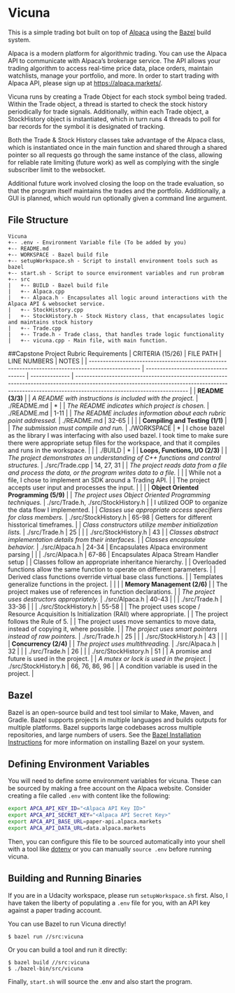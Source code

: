 # Vicuna

This is a simple trading bot built on top of [Alpaca](https://alpaca.markets) using the [Bazel](https://www.bazel.build/) build system.

Alpaca is a modern platform for algorithmic trading. You can use the Alpaca API to communicate with Alpaca’s brokerage service. The API allows your trading algorithm to access real-time price data, place orders, maintain watchlists, manage your portfolio, and more. In order to start trading with Alpaca API, please sign up at https://alpaca.markets/.

Vicuna runs by creating a Trade Object for each stock symbol being traded.  Within the Trade object, a thread is started to check the stock history periodically for trade signals.  Additionally, within each Trade object, a StockHistory object is instantiated, which in turn runs 4 threads to poll for bar records for the symbol it is designated of tracking.

Both the Trade & Stock History classes take advantage of the Alpaca class, which is instantiated once in the main function and shared through a shared pointer so all requests go through the same instance of the class, allowing for reliable rate limiting (future work) as well as complying with the single subscriber limit to the websocket.

Additional future work involved closing the loop on the trade evaluation, so that the program itself maintains the trades and the portfolio.  Additionally, a GUI is planned, which would run optionally given a command line argument.

## File Structure
```
Vicuna
+-- .env - Environment Variable file (To be added by you)
+-- README.md
+-- WORKSPACE - Bazel build file
+-- setupWorkspace.sh - Script to install environment tools such as bazel
+-- start.sh - Script to source environment variables and run probram
+-- src
|   +-- BUILD - Bazel build file
|   +-- Alpaca.cpp
|   +-- Alpaca.h - Encapsulates all logic around interactions with the Alpaca API & websocket service.
|   +-- StockHistory.cpp
|   +-- StockHistory.h - Stock History class, that encapsulates logic and maintains stock history
|   +-- Trade.cpp
|   +-- Trade.h - Trade class, that handles trade logic functionality
|   +-- vicuna.cpp - Main file, with main function.
```

##Capstone Project Rubric Requirements
| CRITERIA (15/26)                                                                                 | FILE PATH                           | LINE NUMBERS   | NOTES                                                                                                                                                                                                |
| ------------------------------------------------------------------------------------------------ | ----------------------------------- | -------------- | ---------------------------------------------------------------------------------------------------------------------------------------------------------------------------------------------------- |
| **README (3/3)**                                                                                 |
| *A README with instructions is included with the project.*                                       | ./README.md                         | *              |
| *The README indicates which project is chosen.*                                                  | ./README.md                         | 1-11           |
| *The README includes information about each rubric point addressed.*                             | ./README.md                         | 32-65          |
|                                                                                                  |
| **Compiling and Testing (1/1)**                                                                  |
| *The submission must compile and run.*                                                           | ./WORKSPACE                         | *              | I chose bazel as the library I was interfacing with also used bazel.  I took time to make sure there were appropriate setup files for the workspace, and that it compiles and runs in the workspace. |
|                                                                                                  | ./BUILD                             | *              |
| **Loops, Functions, I/O (2/3)**                                                                  |
| *The project demonstrates an understanding of C++ functions and control structures.*             | ./src/Trade.cpp                     | 14, 27, 31     |
| *The project reads data from a file and process the data, or the program writes data to a file.* |                                     |                | While not a file, I chose to implement an SDK around a Trading API.                                                                                                                                  |
| The project accepts user input and processes the input.                                          |
|                                                                                                  |
| **Object Oriented Programming (5/9)**                                                            |
| *The project uses Object Oriented Programming techniques.*                                       | ./src/Trade.h, ./src/StockHistory.h |                | I utilized OOP to organize the data flow I implemented.                                                                                                                                              |
| *Classes use appropriate access specifiers for class members.*                                   | ./src/StockHistory.h                | 65-98          | Getters for different hisstorical timeframes.                                                                                                                                                        |
| *Class constructors utilize member initialization lists.*                                        | ./src/Trade.h                       | 25             |
|                                                                                                  | ./src/StockHistory.h                | 43             |
| *Classes abstract implementation details from their interfaces.*                                 |
| *Classes encapsulate behavior.*                                                                  | ./src/Alpaca.h                      | 24-34          | Encapsulates Alpaca environment parsing                                                                                                                                                              |
|                                                                                                  | ./src/Alpaca.h                      | 67-86          | Encapsulates Alpaca Stream Handler setup                                                                                                                                                             |
| Classes follow an appropriate inheritance hierarchy.                                             |
| Overloaded functions allow the same function to operate on different parameters.                 |
| Derived class functions override virtual base class functions.                                   |
| Templates generalize functions in the project.                                                   |
|                                                                                                  |
| **Memory Management (2/6)**                                                                      |
| The project makes use of references in function declarations.                                    |
| *The project uses destructors appropriately.*                                                    | ./src/Alpaca.h                      | 40-43          |
|                                                                                                  | ./src/Trade.h                       | 33-36          |
|                                                                                                  | ./src/StockHistory.h                | 55-58          |
| The project uses scope / Resource Acquisition Is Initialization (RAII) where appropriate.        |
| The project follows the Rule of 5.                                                               |
| The project uses move semantics to move data, instead of copying it, where possible.             |
| *The project uses smart pointers instead of raw pointers.*                                       | ./src/Trade.h                       | 25             |
|                                                                                                  | ./src/StockHistory.h                | 43             |
|                                                                                                  |
| **Concurrency (2/4)**                                                                            |
| *The project uses multithreading.*                                                               | ./src/Alpaca.h                      | 32             |
|                                                                                                  | ./src/Trade.h                       | 26             |
|                                                                                                  | ./src/StockHistory.h                | 51             |
| A promise and future is used in the project.                                                     |
| *A mutex or lock is used in the project.*                                                        | ./src/StockHistory.h                | 66, 76, 86, 96 |
| A condition variable is used in the project.                                                     |

## Bazel
Bazel is an open-source build and test tool similar to Make, Maven, and Gradle. Bazel supports projects in multiple languages and builds outputs for multiple platforms. Bazel supports large codebases across multiple repositories, and large numbers of users. See the [Bazel Installation Instructions](https://docs.bazel.build/versions/master/install.html) for more information on installing Bazel on your system.

## Defining Environment Variables

You will need to define some environment variables for vicuna. These can be sourced by making a free account on the Alpaca website. Consider creating a file called `.env` with content like the following:

```bash
export APCA_API_KEY_ID="<Alpaca API Key ID>"
export APCA_API_SECRET_KEY="<Alpaca API Secret Key>"
export APCA_API_BASE_URL=paper-api.alpaca.markets
export APCA_API_DATA_URL=data.alpaca.markets
```

Then, you can configure this file to be sourced automatically into your shell with a tool like [dotenv](https://github.com/ohmyzsh/ohmyzsh/tree/master/plugins/dotenv) or you can manually `source .env` before running vicuna.

## Building and Running Binaries

If you are in a Udacity workspace, please run `setupWorkspace.sh` first. Also, I have taken the liberty of populating a `.env` file for you, with an API key against a paper trading account.



You can use Bazel to run Vicuna directly!

```
$ bazel run //src:vicuna
```

Or you can build a tool and run it directly:

```
$ bazel build //src:vicuna
$ ./bazel-bin/src/vicuna
```

Finally, `start.sh` will source the .env and also start the program.